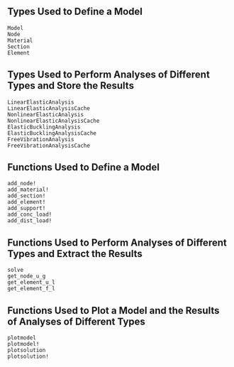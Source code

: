 ## Types Used to Define a Model

```@docs
Model
Node
Material
Section
Element
```

## Types Used to Perform Analyses of Different Types and Store the Results

```@docs
LinearElasticAnalysis
LinearElasticAnalysisCache
NonlinearElasticAnalysis
NonlinearElasticAnalysisCache
ElasticBucklingAnalysis
ElasticBucklingAnalysisCache
FreeVibrationAnalysis
FreeVibrationAnalysisCache
```

## Functions Used to Define a Model

```@docs
add_node!
add_material!
add_section!
add_element!
add_support!
add_conc_load!
add_dist_load!
```

## Functions Used to Perform Analyses of Different Types and Extract the Results

```@docs
solve
get_node_u_g
get_element_u_l
get_element_f_l
```

## Functions Used to Plot a Model and the Results of Analyses of Different Types

```@docs
plotmodel
plotmodel!
plotsolution
plotsolution!
```